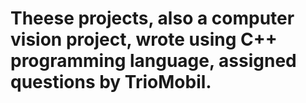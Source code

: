 # Theese projects, also a computer vision project, wrote using C++ programming language, assigned questions by TrioMobil.
